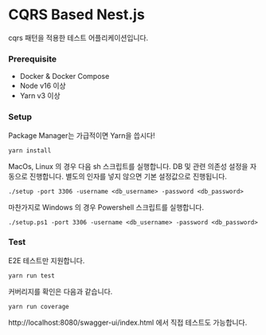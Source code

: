 # CQRS Based Nest.js

cqrs 패턴을 적용한 테스트 어플리케이션입니다.

### Prerequisite

- Docker & Docker Compose
- Node v16 이상
- Yarn v3 이상

### Setup

Package Manager는 가급적이면 Yarn을 씁시다!

```
yarn install
```

MacOs, Linux 의 경우 다음 sh 스크립트를 실행합니다. DB 및 관련 의존성 설정을 자동으로 진행합니다. 별도의 인자를 넣지 않으면 기본 설정값으로 진행됩니다.

```
./setup -port 3306 -username <db_username> -password <db_password>
```

마찬가지로 Windows 의 경우 Powershell 스크립트를 실행합니다.

```
./setup.ps1 -port 3306 -username <db_username> -password <db_password>
```

### Test

E2E 테스트만 지원합니다.

```
yarn run test
```

커버리지를 확인은 다음과 같습니다.

```
yarn run coverage
```

http://localhost:8080/swagger-ui/index.html 에서 직접 테스트도 가능합니다.
